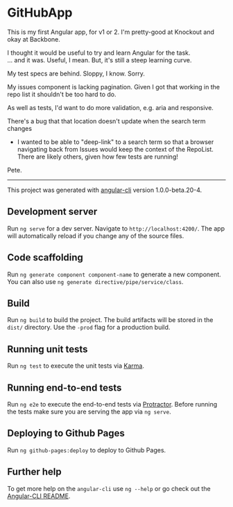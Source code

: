 # GitHubApp

This is my first Angular app, for v1 or 2.  I'm pretty-good at Knockout and okay at Backbone. 

I thought it would be useful to try and learn Angular for the task.  
... and it was.  Useful, I mean.  But, it's still a steep learning curve.  

My test specs are behind.  Sloppy, I know.  Sorry.

My issues component is lacking pagination.  Given I got that working in the
repo list it shouldn't be too hard to do.

As well as tests, I'd want to do more validation, e.g. aria and responsive.

There's a bug that that location doesn't update when the search term changes 
- I wanted to be able to "deep-link" to a search term so that a browser navigating
back from Issues would keep the context of the RepoList.  There are likely others, 
given how few tests are running!   

Pete.

----

This project was generated with [angular-cli](https://github.com/angular/angular-cli) version 1.0.0-beta.20-4.

## Development server
Run `ng serve` for a dev server. Navigate to `http://localhost:4200/`. The app will automatically reload if you change any of the source files.

## Code scaffolding

Run `ng generate component component-name` to generate a new component. You can also use `ng generate directive/pipe/service/class`.

## Build

Run `ng build` to build the project. The build artifacts will be stored in the `dist/` directory. Use the `-prod` flag for a production build.

## Running unit tests

Run `ng test` to execute the unit tests via [Karma](https://karma-runner.github.io).

## Running end-to-end tests

Run `ng e2e` to execute the end-to-end tests via [Protractor](http://www.protractortest.org/).
Before running the tests make sure you are serving the app via `ng serve`.

## Deploying to Github Pages

Run `ng github-pages:deploy` to deploy to Github Pages.

## Further help

To get more help on the `angular-cli` use `ng --help` or go check out the [Angular-CLI README](https://github.com/angular/angular-cli/blob/master/README.md).
